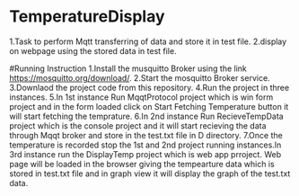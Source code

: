 # TemperatureDisplay
  1.Task to perform Mqtt transferring of data and store it in test file. 
  2.display on webpage using the stored data in test file.

#Running Instruction
  1.Install the musquitto Broker using the link https://mosquitto.org/download/.
  2.Start the mosquitto Broker service.
  3.Downlaod the project code from this repository.
  4.Run the project in three instances.
  5.In 1st instance Run MqqtProtocol project which is win form project and in the form loaded click on Start Fetching Temperature button it will start fetching the temprature.
  6.In 2nd instance Run RecieveTempData project which is the console project and it will start recieving the data through Mqqt broker and store in the test.txt file in D directory.
  7.Once the temperature is recorded stop the 1st and 2nd project running instances.In 3rd instance run the DisplayTemp project which is web app prroject. Web page will be loaded in the browser giving the tempearture data which is stored in test.txt file and in graph view it will display the graph of the test.txt data.
